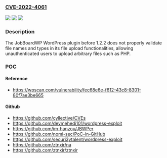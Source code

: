 ### [CVE-2022-4061](https://cve.mitre.org/cgi-bin/cvename.cgi?name=CVE-2022-4061)
![](https://img.shields.io/static/v1?label=Product&message=JobBoardWP&color=blue)
![](https://img.shields.io/static/v1?label=Version&message=%3D%200%20&color=brighgreen)
![](https://img.shields.io/static/v1?label=Vulnerability&message=CWE-434%20Unrestricted%20Upload%20of%20File%20with%20Dangerous%20Type&color=brighgreen)

### Description

The JobBoardWP WordPress plugin before 1.2.2 does not properly validate file names and types in its file upload functionalities, allowing unauthenticated users to upload arbitrary files such as PHP.

### POC

#### Reference
- https://wpscan.com/vulnerability/fec68e6e-f612-43c8-8301-80f7ae3be665

#### Github
- https://github.com/cyllective/CVEs
- https://github.com/devmehedi101/wordpress-exploit
- https://github.com/im-hanzou/JBWPer
- https://github.com/nomi-sec/PoC-in-GitHub
- https://github.com/securi3ytalent/wordpress-exploit
- https://github.com/ztnxir/na
- https://github.com/ztnxir/ztnxir

